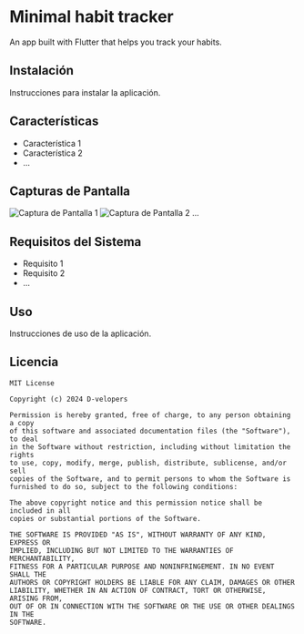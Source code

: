 # Minimal habit tracker

An app built with Flutter that helps you track your habits.

## Instalación

Instrucciones para instalar la aplicación.

## Características

- Característica 1
- Característica 2
- ...

## Capturas de Pantalla

![Captura de Pantalla 1](screenshots/screenshot1.png)
![Captura de Pantalla 2](screenshots/screenshot2.png)
...

## Requisitos del Sistema

- Requisito 1
- Requisito 2
- ...

## Uso

Instrucciones de uso de la aplicación.


## Licencia

```
MIT License

Copyright (c) 2024 D-velopers

Permission is hereby granted, free of charge, to any person obtaining a copy
of this software and associated documentation files (the "Software"), to deal
in the Software without restriction, including without limitation the rights
to use, copy, modify, merge, publish, distribute, sublicense, and/or sell
copies of the Software, and to permit persons to whom the Software is
furnished to do so, subject to the following conditions:

The above copyright notice and this permission notice shall be included in all
copies or substantial portions of the Software.

THE SOFTWARE IS PROVIDED "AS IS", WITHOUT WARRANTY OF ANY KIND, EXPRESS OR
IMPLIED, INCLUDING BUT NOT LIMITED TO THE WARRANTIES OF MERCHANTABILITY,
FITNESS FOR A PARTICULAR PURPOSE AND NONINFRINGEMENT. IN NO EVENT SHALL THE
AUTHORS OR COPYRIGHT HOLDERS BE LIABLE FOR ANY CLAIM, DAMAGES OR OTHER
LIABILITY, WHETHER IN AN ACTION OF CONTRACT, TORT OR OTHERWISE, ARISING FROM,
OUT OF OR IN CONNECTION WITH THE SOFTWARE OR THE USE OR OTHER DEALINGS IN THE
SOFTWARE.
```
